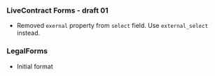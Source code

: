 ### LiveContract Forms - draft 01

* Removed `exernal` property from `select` field. Use `external_select` instead.

### LegalForms

* Initial format
